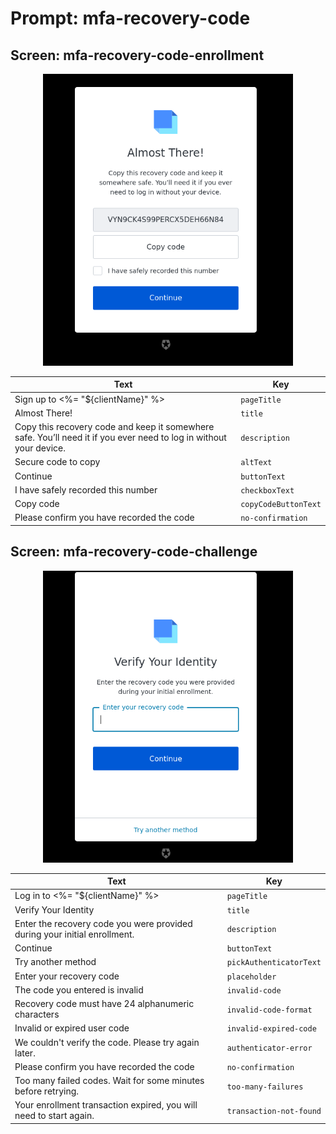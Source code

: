 # Prompt: mfa-recovery-code

## Screen: mfa-recovery-code-enrollment

<p style="text-align: center;">
  <img alt="mfa-recovery-code-enrollment reference screenshot" class="ul-prompt-screenshot" data-ul-prompt="mfa-recovery-code-enrollment" src="/media/articles/universal-login/text-customization/mfa-recovery-code-enrollment.png" style="width: 400px;"/>
</p>

|Text|Key|
|----------|----------|
|Sign up to <%= "${clientName}" %>|`pageTitle`|
|Almost There!|`title`|
|Copy this recovery code and keep it somewhere safe. You’ll need it if you ever need to log in without your device.|`description`|
|Secure code to copy|`altText`|
|Continue|`buttonText`|
|I have safely recorded this number|`checkboxText`|
|Copy code|`copyCodeButtonText`|
|Please confirm you have recorded the code|`no-confirmation`|

## Screen: mfa-recovery-code-challenge

<p style="text-align: center;">
  <img alt="mfa-recovery-code-challenge reference screenshot" class="ul-prompt-screenshot" data-ul-prompt="mfa-recovery-code-challenge" src="/media/articles/universal-login/text-customization/mfa-recovery-code-challenge.png" style="width: 400px;"/>
</p>

|Text|Key|
|----------|----------|
|Log in to <%= "${clientName}" %>|`pageTitle`|
|Verify Your Identity|`title`|
|Enter the recovery code you were provided during your initial enrollment.|`description`|
|Continue|`buttonText`|
|Try another method|`pickAuthenticatorText`|
|Enter your recovery code|`placeholder`|
|The code you entered is invalid|`invalid-code`|
|Recovery code must have 24 alphanumeric characters|`invalid-code-format`|
|Invalid or expired user code|`invalid-expired-code`|
|We couldn't verify the code. Please try again later.|`authenticator-error`|
|Please confirm you have recorded the code|`no-confirmation`|
|Too many failed codes. Wait for some minutes before retrying.|`too-many-failures`|
|Your enrollment transaction expired, you will need to start again.|`transaction-not-found`|
